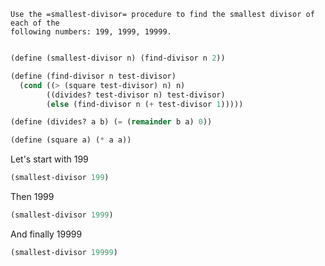     Use the =smallest-divisor= procedure to find the smallest divisor of each of the
    following numbers: 199, 1999, 19999.

```scheme :session,"1.21"

(define (smallest-divisor n) (find-divisor n 2))

(define (find-divisor n test-divisor)
  (cond ((> (square test-divisor) n) n)
        ((divides? test-divisor n) test-divisor)
        (else (find-divisor n (+ test-divisor 1)))))

(define (divides? a b) (= (remainder b a) 0))

(define (square a) (* a a))
```

Let's start with 199

```scheme :session,"1.21",:exports,both
(smallest-divisor 199)
```

Then 1999

```scheme :session,"1.21",:exports,both
(smallest-divisor 1999)
```

And finally 19999

```scheme :session,"1.21",:exports,both
(smallest-divisor 19999)
```

